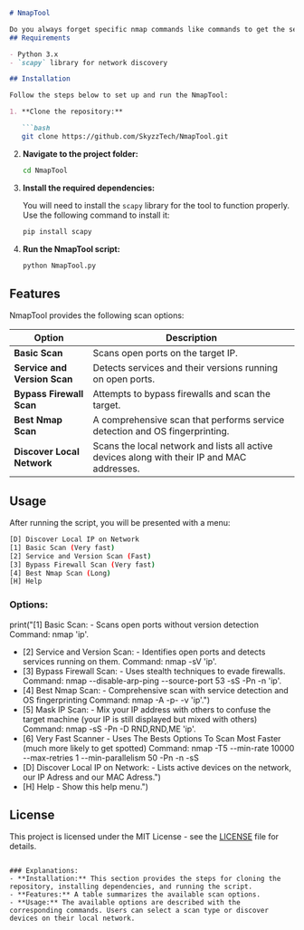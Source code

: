 ```markdown
# NmapTool

Do you always forget specific nmap commands like commands to get the service version? Install NmapTool! It's a tool made in python that is designed for those who like me forget nmap commands. It groups together a lot of very useful commands in a lot of different situations.
## Requirements

- Python 3.x
- `scapy` library for network discovery

## Installation

Follow the steps below to set up and run the NmapTool:

1. **Clone the repository:**

   ```bash
   git clone https://github.com/SkyzzTech/NmapTool.git
   ```

2. **Navigate to the project folder:**

   ```bash
   cd NmapTool
   ```

3. **Install the required dependencies:**

   You will need to install the `scapy` library for the tool to function properly. Use the following command to install it:

   ```bash
   pip install scapy
   ```

4. **Run the NmapTool script:**

   ```bash
   python NmapTool.py
   ```

## Features

NmapTool provides the following scan options:

| Option | Description |
|--------|-------------|
| **Basic Scan** | Scans open ports on the target IP. |
| **Service and Version Scan** | Detects services and their versions running on open ports. |
| **Bypass Firewall Scan** | Attempts to bypass firewalls and scan the target. |
| **Best Nmap Scan** | A comprehensive scan that performs service detection and OS fingerprinting. |
| **Discover Local Network** | Scans the local network and lists all active devices along with their IP and MAC addresses. |

## Usage

After running the script, you will be presented with a menu:

```bash
[D] Discover Local IP on Network
[1] Basic Scan (Very fast)
[2] Service and Version Scan (Fast)
[3] Bypass Firewall Scan (Very fast)
[4] Best Nmap Scan (Long)
[H] Help
```

### Options:
print("[1] Basic Scan:               - Scans open ports without version detection                                                                       Command: nmap 'ip'.
- [2] Service and Version Scan:      - Identifies open ports and detects services running on them.                                                      Command: nmap -sV 'ip'.
- [3] Bypass Firewall Scan:          - Uses stealth techniques to evade firewalls.                                                                      Command: nmap --disable-arp-ping --source-port 53 -sS -Pn -n 'ip'.
- [4] Best Nmap Scan:                - Comprehensive scan with service detection and OS fingerprinting                                                  Command: nmap -A -p- -v 'ip'.")
- [5] Mask IP Scan:                  - Mix your IP address with others to confuse the target machine (your IP is still displayed but mixed with others) Command: nmap -sS -Pn -D RND,RND,ME 'ip'.
- [6] Very Fast Scanner              - Uses The Bests Options To Scan Most Faster (much more likely to get spotted)                                     Command: nmap -T5 --min-rate 10000 --max-retries 1 --min-parallelism 50 -Pn -n -sS           
- [D] Discover Local IP on Network:  - Lists active devices on the network, our IP Adress and our MAC Adress.")
- [H] Help                           - Show this help menu.")

## License

This project is licensed under the MIT License - see the [LICENSE](LICENSE) file for details.
```

### Explanations:
- **Installation:** This section provides the steps for cloning the repository, installing dependencies, and running the script.
- **Features:** A table summarizes the available scan options.
- **Usage:** The available options are described with the corresponding commands. Users can select a scan type or discover devices on their local network.

